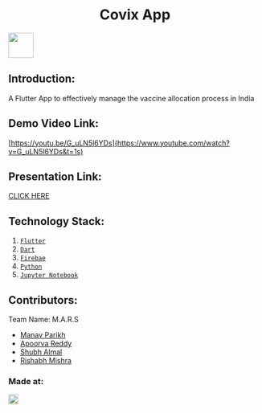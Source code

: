 <h1 align="center">Covix App</h1>
<p align="center">
</p>

<a href="https://hack36.com" > <img src="http://bit.ly/BuiltAtHack36" height=50px > </a>



## Introduction:
  A Flutter App to effectively manage the vaccine allocation process in India
  
## Demo Video Link:
  
  [https://youtu.be/G_uLN5l6YDs](https://www.youtube.com/watch?v=G_uLN5l6YDs&t=1s)
  
## Presentation Link:
  [CLICK HERE](https://drive.google.com/file/d/1x-Obu1wv_1eVQyCYY2bqUhU8cjddyhcM/view?usp=sharing)
  
  
## Technology Stack:
  1) [`Flutter`](https://flutter.dev/) 
  2) [`Dart`](https://dart.dev/)
  3) [`Firebae`](https://firebase.google.com/)
  4) [`Python`](https://www.python.org/)
  5) [`Jupyter Notebook`](https://jupyter.org/)
  

## Contributors:

Team Name: M.A.R.S

* [Manav Parikh](https://github.com/manavparikh01)
* [Apoorva Reddy](https://github.com/apoorvareddy612)
* [Shubh Almal](https://github.com/shubh0125)
* [Rishabh Mishra](https://github.com/mypherhistamine)


### Made at:
<a href="https://hack36.com"> <img src="http://bit.ly/BuiltAtHack36" height=20px> </a>
